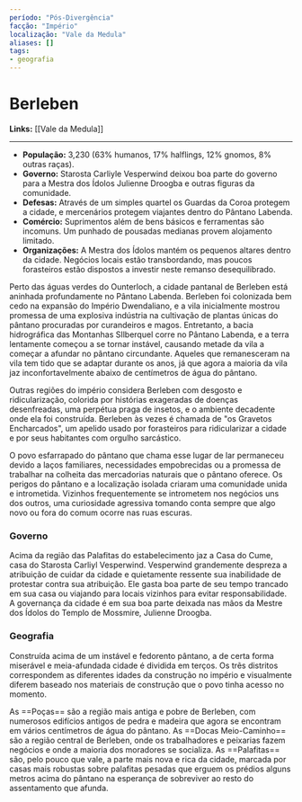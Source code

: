 ```yaml
---
período: "Pós-Divergência"
facção: "Império"
localização: "Vale da Medula"
aliases: []
tags:
- geografia
---
```


# **Berleben**

**Links:** [[Vale da Medula]]

---
- **População:** 3,230 (63% humanos, 17% halflings, 12% gnomos, 8% outras raças).
- **Governo:** Starosta Carliyle Vesperwind deixou boa parte do governo para a Mestra dos Ídolos Julienne Droogba e outras figuras da comunidade.
- **Defesas:** Através de um simples quartel os Guardas da Coroa protegem a cidade, e mercenários protegem viajantes dentro do Pântano Labenda.
- **Comércio:** Suprimentos além de bens básicos e ferramentas são incomuns. Um punhado de pousadas medianas provem alojamento limitado.
- **Organizações:** A Mestra dos Ídolos mantém os pequenos altares dentro da cidade. Negócios locais estão transbordando, mas poucos forasteiros estão dispostos a investir neste remanso desequilibrado.

Perto das águas verdes do Ounterloch, a cidade pantanal de Berleben está aninhada profundamente no Pântano Labenda. Berleben foi colonizada bem cedo na expansão do Império Dwendaliano, e a vila inicialmente mostrou promessa de uma explosiva indústria na cultivação de plantas únicas do pântano procuradas por curandeiros e magos. Entretanto, a bacia hidrográfica das Montanhas SIlberquel corre no Pântano Labenda, e a terra lentamente começou a se tornar instável, causando metade da vila a começar a afundar no pãntano circundante. Aqueles que remanesceram na vila tem tido que se adaptar durante os anos, já que agora a maioria da vila jaz inconfortavelmente abaixo de centímetros de água do pântano.

Outras regiões do império considera Berleben com desgosto e ridicularização, colorida por histórias exageradas de doenças desenfreadas, uma perpétua praga de insetos, e o ambiente decadente onde ela foi construída. Berleben às vezes é chamada de "os Gravetos Encharcados", um apelido usado por forasteiros para ridicularizar a cidade e por seus habitantes com orgulho sarcástico.

O povo esfarrapado do pântano que chama esse lugar de lar permaneceu devido a laços familiares, necessidades empobrecidas ou a promessa de trabalhar na colheita das mercadorias naturais que o pântano oferece. Os perigos do pântano e a localização isolada criaram uma comunidade unida e intrometida. Vizinhos frequentemente se intrometem nos negócios uns dos outros, uma curiosidade agressiva tomando conta sempre que algo novo ou fora do comum ocorre nas ruas escuras.

### **Governo**
Acima da região das Palafitas do estabelecimento jaz a Casa do Cume, casa do Starosta Carliyl Vesperwind. Vesperwind grandemente despreza a atribuição de cuidar da cidade e quietamente ressente sua inabilidade de protestar contra sua atribuição. Ele gasta boa parte de seu tempo trancado em sua casa ou viajando para locais vizinhos para evitar responsabilidade. A governança da cidade é em sua boa parte deixada nas mãos da Mestre dos Ídolos do Templo de Mossmire, Julienne Droogba.

### **Geografia**
Construída acima de um instável e fedorento pântano, a de certa forma miserável e meia-afundada cidade é dividida em terços. Os trẽs distritos correspondem as diferentes idades da construção no império e visualmente diferem baseado nos materiais de construção que o povo tinha acesso no momento.

As ==Poças== são a região mais antiga e pobre de Berleben, com numerosos edifícios antigos de pedra e madeira que agora se encontram em vários centímetros de água do pântano. As ==Docas Meio-Caminho== são a região central de Berleben, onde os trabalhadores e peixarias fazem negócios e onde a maioria dos moradores se socializa. As ==Palafitas== são, pelo pouco que vale, a parte mais nova e rica da cidade, marcada por casas mais robustas sobre palafitas pesadas que erguem os prédios alguns metros acima do pântano na esperança de sobreviver ao resto do assentamento que afunda.